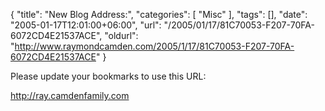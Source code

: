 {
	"title": "New Blog Address:",
	"categories": [
		"Misc"
	],
	"tags": [],
	"date": "2005-01-17T12:01:00+06:00",
	"url": "/2005/01/17/81C70053-F207-70FA-6072CD4E21537ACE",
	"oldurl": "http://www.raymondcamden.com/2005/1/17/81C70053-F207-70FA-6072CD4E21537ACE"
}

Please update your bookmarks to use this URL:

<a href="http://ray.camdenfamily.com">http://ray.camdenfamily.com</a>